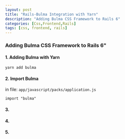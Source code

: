 ```yaml
---
layout: post
title: "Rails-Bulma Integration with Yarn"
description: "Adding Bulma CSS Framework to Rails 6"
categories: [Css,Frontend,Rails]
tags: [css, frontend, rails]
---
```


### Adding Bulma CSS Framework to Rails 6"

#### 1. Adding Bulma with Yarn

~~~
yarn add bulma
~~~

#### 2. Import Bulma

in file: `app/javascript/packs/application.js` 
~~~
import "bulma"
~~~


#### 3. 

#### 4. 

#### 5.
